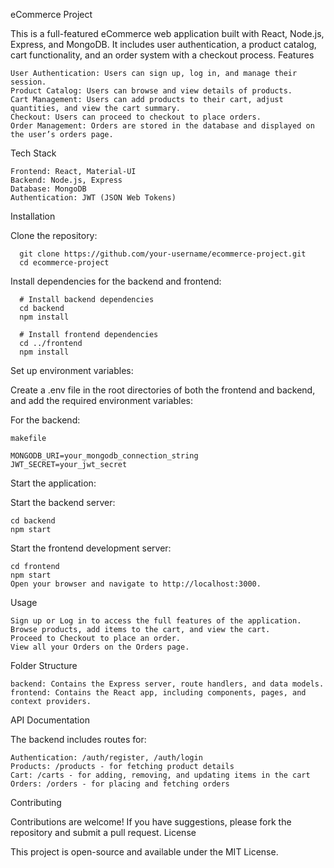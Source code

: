 eCommerce Project

This is a full-featured eCommerce web application built with React, Node.js, Express, and MongoDB. It includes user authentication, a product catalog, cart functionality, and an order system with a checkout process.
Features

    User Authentication: Users can sign up, log in, and manage their session.
    Product Catalog: Users can browse and view details of products.
    Cart Management: Users can add products to their cart, adjust quantities, and view the cart summary.
    Checkout: Users can proceed to checkout to place orders.
    Order Management: Orders are stored in the database and displayed on the user’s orders page.

Tech Stack

    Frontend: React, Material-UI
    Backend: Node.js, Express
    Database: MongoDB
    Authentication: JWT (JSON Web Tokens)

Installation

  Clone the repository:

      git clone https://github.com/your-username/ecommerce-project.git
      cd ecommerce-project

Install dependencies for the backend and frontend:

      # Install backend dependencies
      cd backend
      npm install

      # Install frontend dependencies
      cd ../frontend
      npm install

Set up environment variables:

Create a .env file in the root directories of both the frontend and backend, and add the required environment variables:

  For the backend:

    makefile

    MONGODB_URI=your_mongodb_connection_string
    JWT_SECRET=your_jwt_secret

Start the application:

  Start the backend server:

    cd backend
    npm start


  Start the frontend development server:

    cd frontend
    npm start
    Open your browser and navigate to http://localhost:3000.

Usage

    Sign up or Log in to access the full features of the application.
    Browse products, add items to the cart, and view the cart.
    Proceed to Checkout to place an order.
    View all your Orders on the Orders page.

Folder Structure

    backend: Contains the Express server, route handlers, and data models.
    frontend: Contains the React app, including components, pages, and context providers.

API Documentation

The backend includes routes for:

    Authentication: /auth/register, /auth/login
    Products: /products - for fetching product details
    Cart: /carts - for adding, removing, and updating items in the cart
    Orders: /orders - for placing and fetching orders

Contributing

Contributions are welcome! If you have suggestions, please fork the repository and submit a pull request.
License

This project is open-source and available under the MIT License.
